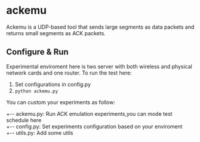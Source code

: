 # ackemu
Ackemu is a UDP-based tool that sends large segments as data packets and returns small segments as ACK packets.

## Configure & Run
Experimental enviroment here is two server with both wireless and physical network cards and one router.
To run the test here:

1. Set configurations in config.py
2. ```python ackemu.py```

You can custom your experiments as follow:

+-- ackemu.py: Run ACK emulation experiments,you can mode test schedule here    
+-- config.py: Set experiments configuration based on your enviroment           
+-- utils.py: Add some utils

